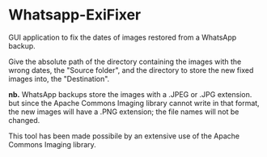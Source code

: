 # Whatsapp-ExiFixer
GUI application to fix the dates of images restored from a WhatsApp backup.

Give the absolute path of the directory containing the images with the wrong dates, the "Source folder", and 
the directory to store the new fixed images into, the "Destination".  

**nb.** WhatsApp backups store the images with a .JPEG or .JPG extension. but since the Apache Commons Imaging library
cannot write in that format, the new images will have a .PNG extension; the file names will not be changed.  

This tool has been made possibile by an extensive use of the Apache Commons Imaging library.
